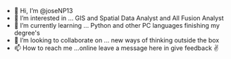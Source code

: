 - 👋 Hi, I’m @joseNP13
- 👀 I’m interested in ... GIS and Spatial Data Analyst and All Fusion Analyst 
- 🌱 I’m currently learning ... Python and other PC languages finishing my degree's
- 💞️ I’m looking to collaborate on ... new ways of thinking outside the box
- 📫 How to reach me ...online leave a message here in give feedback ✌️

<!---
joseNP13/joseNP13 is a ✨ special ✨ repository because its `README.md` (this file) appears on your GitHub profile.
You can click the Preview link to take a look at your changes.
--->
